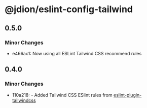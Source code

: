 # @jdion/eslint-config-tailwind

## 0.5.0

### Minor Changes

- e466ac1: Now using all ESLint Tailwind CSS recommend rules

## 0.4.0

### Minor Changes

- 110a218: - Added Tailwind CSS ESlint rules from [eslint-plugin-tailwindcss](https://www.npmjs.com/package/eslint-plugin-tailwindcss)
